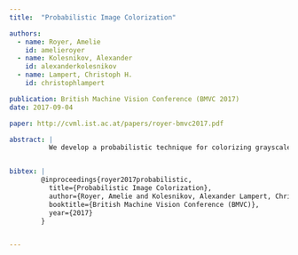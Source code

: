 ```yaml
---
title:  "Probabilistic Image Colorization"

authors:
  - name: Royer, Amelie
    id: amelieroyer
  - name: Kolesnikov, Alexander
    id: alexanderkolesnikov
  - name: Lampert, Christoph H.
    id: christophlampert

publication: British Machine Vision Conference (BMVC 2017)
date: 2017-09-04

paper: http://cvml.ist.ac.at/papers/royer-bmvc2017.pdf

abstract: |
          We develop a probabilistic technique for colorizing grayscale natural images. In light of the intrinsic uncertainty of this task, the proposed probabilistic framework has numerous desirable properties. In particular, our model is able to produce multiple plausible and vivid colorizations for a given grayscale image and is one of the first colorization models to provide a proper stochastic sampling scheme. Moreover, our training procedure is supported by a rigorous theoretical framework that does not require any ad hoc heuristics and allows for efficient modeling and learning of the joint pixel color distribution. We demonstrate strong quantitative and qualitative experimental results on the CIFAR-10 dataset and the challenging ILSVRC 2012 dataset.


bibtex: |
        @inproceedings{royer2017probabilistic,
          title={Probabilistic Image Colorization},
          author={Royer, Amelie and Kolesnikov, Alexander Lampert, Christoph H.},
          booktitle={British Machine Vision Conference (BMVC)},
          year={2017}
        }


---
```

